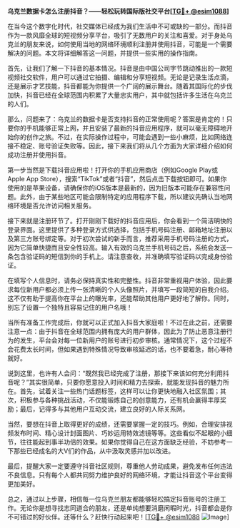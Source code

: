 **乌克兰数据卡怎么注册抖音？——轻松玩转国际版社交平台[[TG💪+ @esim1088](https://t.me/s/esim1088)]**

在当今这个数字化时代，社交媒体已经成为我们生活中不可或缺的一部分。而抖音作为一款风靡全球的短视频分享平台，吸引了无数用户的关注和喜爱。对于身处乌克兰的朋友来说，如何使用当地的网络环境顺利注册并使用抖音，可能是一个需要解决的问题。本文将详细解答这一问题，并提供一些实用的操作指南。

首先，让我们了解一下抖音的基本情况。抖音是由中国公司字节跳动推出的一款短视频社交软件，用户可以通过它拍摄、编辑和分享短视频。无论是记录生活点滴，还是展示才艺技能，抖音都能为你提供一个广阔的展示舞台。随着其国际化的步伐加快，抖音已经在全球范围内积累了大量忠实用户，其中就包括许多生活在乌克兰的人们。

那么，问题来了：乌克兰的数据卡是否支持抖音的正常使用呢？答案是肯定的！只要你的手机能够正常上网，并且安装了最新的抖音应用程序，就可以毫无障碍地开始你的创作之旅。不过，在实际操作过程中，可能会遇到一些小麻烦，比如网络连接不稳定、账号验证失败等。因此，接下来我们将从几个方面为大家详细介绍如何成功注册并使用抖音。

第一步当然是下载抖音应用啦！打开你的手机应用商店（例如Google Play或Apple App Store），搜索“TikTok”或者“抖音”，然后点击下载按钮即可。如果你使用的是苹果设备，请确保你的iOS版本是最新的，因为旧版本可能存在兼容性问题。此外，由于某些地区可能会限制特定的应用程序下载，所以建议先确认当地网络环境是否允许访问相关服务。

接下来就是注册环节了。打开刚刚下载好的抖音应用后，你会看到一个简洁明快的登录界面。这里提供了多种登录方式供选择，包括手机号码注册、邮箱地址注册以及第三方账号绑定等。对于初次尝试的新手而言，推荐采用手机号码注册的方式，因为它简单快捷而且安全性较高。输入有效的乌克兰手机号码之后，系统会发送一条包含验证码的短信到你的手机上。请注意查收，并准确填写验证码以完成身份验证。

在填写个人信息时，请务必保持真实性和完整性。抖音非常重视用户体验，因此要求每位新用户都必须上传一张清晰的个人头像照片，并填写一段简短的自我介绍。这不仅有助于提高你在平台上的曝光率，还能帮助其他用户更好地了解你。同时，别忘了设置一个独特且容易记住的用户名哦！

当所有准备工作完成后，你就可以正式加入抖音大家庭啦！不过在此之前，还需要注意一点：由于抖音在全球范围内拥有庞大的用户群体，因此为了防止恶意注册行为的发生，平台会对每一位新用户的账号进行初步审核。通常情况下，这个过程不会花费太长时间，但如果遇到特殊情况导致审核延迟的话，也不要着急，耐心等待就好。

说到这里，也许有人会问：“既然我已经完成了注册，那接下来该如何充分利用抖音呢？”其实很简单，只要你愿意投入时间和精力去探索，就能发现抖音的魅力所在。首先，试着关注一些热门话题标签，这样可以让你更快地融入社区氛围；其次，积极参与各种挑战活动，不仅能锻炼自己的创意能力，还有机会赢得丰厚奖励；最后，记得多与其他用户互动交流，建立良好的人际关系网。

当然，要想在抖音上取得更好的成绩，还需要掌握一定的技巧。例如，合理安排视频发布时间、精心设计封面图片、巧妙运用特效滤镜等等。这些看似不起眼的小细节，往往能起到事半功倍的效果。如果你觉得自己在这方面缺乏经验，不妨参考一下那些已经成名的大V们的作品，从中汲取灵感并加以改进。

最后，提醒大家一定要遵守抖音社区规则，尊重他人劳动成果，避免发布任何违法不良信息。只有每个人都共同努力维护良好的网络环境，才能让抖音这个平台变得更加美好。

总之，通过以上步骤，相信每一位乌克兰朋友都能够轻松搞定抖音账号的注册工作。无论你是想寻找志同道合的朋友，还是单纯想要消磨闲暇时光，抖音都会是你不可错过的好伙伴。还等什么？赶快行动起来吧！[[TG💪+ @esim1088](https://t.me/s/esim1088) ![Image](https://i.postimg.cc/4NQfJmqS/Snipaste-2025-05-13-00-14-12.png)]